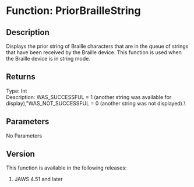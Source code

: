 # Function: PriorBrailleString

## Description

Displays the prior string of Braille characters that are in the queue of
strings that have been received by the Braille device. This function is
used when the Braille device is in string mode.

## Returns

Type: Int\
Description: WAS_SUCCESSFUL = 1 (another string was available for
display),\"WAS_NOT_SUCCESSFUL = 0 (another string was not displayed).\

## Parameters

No Parameters

## Version

This function is available in the following releases:

1.  JAWS 4.51 and later
